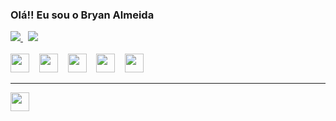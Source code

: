 ### Olá!! Eu sou o Bryan Almeida

<div>
  <a href="https://github.com/bryan-almeida/github-readme-stats">
    <img src="https://github-readme-stats.vercel.app/api?username=bryan-almeida&theme=radical&show_icons=true" />
  </a>
  &nbsp;
  <a href="https://github.com/bryan-almeida/convoychat">
    <img  src="https://github-readme-stats.vercel.app/api/top-langs/?username=bryan-almeida&theme=radical&layout=compact" />
  </a>
</div>
&nbsp;
<div> 
  <img  height="30"  src="https://cdn.jsdelivr.net/gh/devicons/devicon/icons/java/java-original.svg" />
  &nbsp;&nbsp;
  <img height="30" src="https://cdn.jsdelivr.net/gh/devicons/devicon/icons/postgresql/postgresql-original.svg" />
  &nbsp;&nbsp;
  <img height="30" src="https://cdn.jsdelivr.net/gh/devicons/devicon/icons/javascript/javascript-original.svg" />
  &nbsp;&nbsp;
  <img height="30" src="https://cdn.jsdelivr.net/gh/devicons/devicon/icons/html5/html5-original.svg" />
  &nbsp;&nbsp;
  <img height="30" src="https://cdn.jsdelivr.net/gh/devicons/devicon/icons/css3/css3-original.svg" />
  &nbsp;&nbsp;
</div>

<hr/>

<a href="https://www.linkedin.com/in/bryan-almeida/">
  <img height="30" src="https://img.shields.io/badge/LinkedIn-0077B5?style=for-the-badge&logo=linkedin&logoColor=white" />
</a>



<!--
**bryan-almeida/bryan-almeida** is a ✨ _special_ ✨ repository because its `README.md` (this file) appears on your GitHub profile.

Here are some ideas to get you started:

- 🔭 I’m currently working on ...
- 🌱 I’m currently learning ...
- 👯 I’m looking to collaborate on ...
- 🤔 I’m looking for help with ...
- 💬 Ask me about ...
- 📫 How to reach me: ...
- 😄 Pronouns: ...
- ⚡ Fun fact: ...
-->
